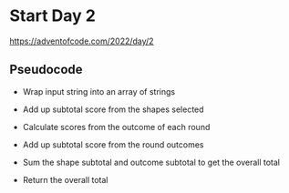 # Start Day 2

https://adventofcode.com/2022/day/2

## Pseudocode

- Wrap input string into an array of strings

- Add up subtotal score from the shapes selected

- Calculate scores from the outcome of each round

- Add up subtotal score from the round outcomes

- Sum the shape subtotal and outcome subtotal to get the overall total

- Return the overall total
